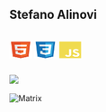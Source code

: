 ## Stefano Alinovi
<div style="display: inline_block"><br>
  <img align="center" alt="Ali9-HTML" height="30" width="40" src="https://raw.githubusercontent.com/devicons/devicon/master/icons/html5/html5-original.svg">
  <img align="center" alt="Ali9-CSS" height="30" width="40" src="https://raw.githubusercontent.com/devicons/devicon/master/icons/css3/css3-original.svg">
  <img align="center" alt="Ali9-Js" height="30" width="40" src="https://raw.githubusercontent.com/devicons/devicon/master/icons/javascript/javascript-plain.svg">
</div>
  
  ##
 
<div> 

  <a href="https://www.linkedin.com/in/stefano-alinovi-475825245/" target="_blank"><img src="https://img.shields.io/badge/-LinkedIn-%230077B5?style=for-the-badge&logo=linkedin&logoColor=white" target="_blank"></a> 
 
</div>

![Matrix](https://user-images.githubusercontent.com/109625545/179859898-489da47e-a15e-4aec-99e6-6f3557ef01c2.png)
